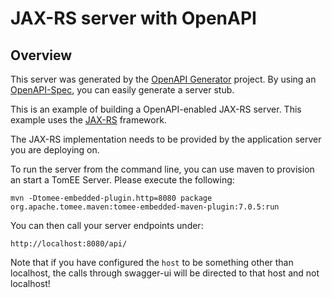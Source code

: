 # JAX-RS server with OpenAPI

## Overview
This server was generated by the [OpenAPI Generator](https://openapi-generator.tech) project. By using an
[OpenAPI-Spec](https://openapis.org), you can easily generate a server stub.

This is an example of building a OpenAPI-enabled JAX-RS server.
This example uses the [JAX-RS](https://jax-rs-spec.java.net/) framework.


The JAX-RS implementation needs to be provided by the application server you are deploying on.

To run the server from the command line, you can use maven to provision an start a TomEE Server.
Please execute the following:

```
mvn -Dtomee-embedded-plugin.http=8080 package org.apache.tomee.maven:tomee-embedded-maven-plugin:7.0.5:run
```

You can then call your server endpoints under:

```
http://localhost:8080/api/
```

Note that if you have configured the `host` to be something other than localhost, the calls through
swagger-ui will be directed to that host and not localhost!
